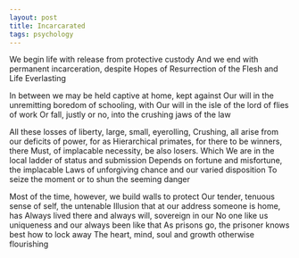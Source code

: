 ```yaml
---
layout: post
title: Incarcarated
tags: psychology 
--- 
```


We begin life with release from protective custody
And we end with permanent incarceration, despite
Hopes of Resurrection of the Flesh and Life Everlasting

In between we may be held captive at home, kept against
Our will in the unremitting boredom of schooling, with
Our will in the isle of the lord of flies of work
Or fall, justly or no, into the crushing jaws of the law

All these losses of liberty, large, small, eyerolling,
Crushing, all arise from our deficits of power, for as
Hierarchical primates, for there to be winners, there
Must, of implacable necessity, be also losers. Which
We are in the local ladder of status and submission
Depends on fortune and misfortune, the implacable
Laws of unforgiving chance and our varied disposition
To seize the moment or to shun the seeming danger

Most of the time, however, we build walls to protect
Our tender, tenuous sense of self, the untenable 
Illusion that at our address someone is home, has 
Always lived there and always will, sovereign in our
No one like us uniqueness and our always been like that
As prisons go, the prisoner knows best how to lock away
The heart, mind, soul and growth otherwise flourishing
